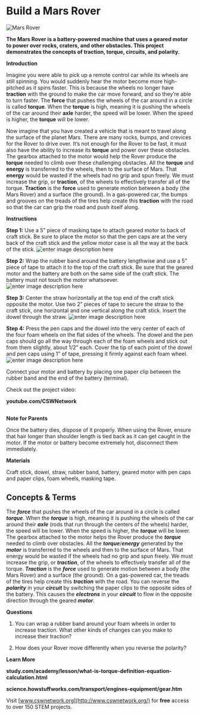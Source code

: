 ﻿# Build a Mars Rover

  
![Mars Rover](https://i.imgur.com/5N5eT7R.jpg)

**The Mars Rover is a battery-powered machine that uses a geared motor to power over rocks, craters, and other obstacles. This project demonstrates the concepts of traction, torque,  circuits, and polarity.**

**Introduction**

Imagine you were able to pick up a remote control car while its wheels are still spinning. You would suddenly hear the motor become more high-pitched as it spins faster. This is because the wheels no longer have **traction** with the ground to make the car move forward, and so they’re able to turn faster. The  **force** that pushes the wheels of the car around in a circle is called **torque**. When the **torque** is high, meaning it is pushing the wheels of the car around their **axle** harder, the speed will be lower. When the speed is higher, the **torque** will be lower.

Now imagine that you have created a vehicle that is meant to travel along the surface of the planet Mars. There are many rocks, bumps, and crevices for the Rover to drive over. It’s not enough for the Rover to be fast, it must also have the ability to increase its **torque** and power over these obstacles. The gearbox attached to the motor would help the Rover produce the **torque** needed to climb over these challenging obstacles. All the  **torque**  and **energy** is transferred to the wheels, then to the surface of Mars. That **energy** would be wasted if the wheels had no grip and spun freely. We must increase the grip, or **traction**, of the wheels to effectively transfer all of the torque. **Traction** is the **force** used to generate motion between a body (the Mars Rover) and a surface (the ground). In a gas-powered car, the bumps and grooves on the treads of the tires help create this **traction** with the road so that the car can grip the road and push itself along.

**Instructions**

**Step 1:** Use a 5” piece of masking tape to attach geared motor to back of craft stick. Be sure to place the motor so that the pen caps are at the very back of the craft stick and the yellow motor case is all the way at the back of the stick.
![enter image description here](https://i.imgur.com/Wo5COZm.jpg)

**Step 2:** Wrap the rubber band around the battery lengthwise and use a 5” piece of tape to attach it to the top of the craft stick. Be sure that the geared motor and the battery are both on the same side of the craft stick. The battery must not touch the motor whatsoever.
![enter image description here](https://i.imgur.com/RiB5kQr.jpg)

**Step 3:** Center the straw horizontally at the top end of the craft stick opposite the motor. Use two 2” pieces of tape to secure the straw to the craft stick, one horizontal and one vertical along the craft stick. Insert the dowel through the straw.
![enter image description here](https://i.imgur.com/sIBlJL3.jpg)

**Step 4:** Press the pen caps and the dowel into the very center of each of the four foam wheels on the flat sides of the wheels. The dowel and the pen caps should go all the way through each of the foam wheels and stick out from them slightly, about 1/2” each. Cover the tip of each point of the dowel and pen caps using 1” of tape, pressing it firmly against each foam wheel.
![enter image description here](https://i.imgur.com/mZuRavx.jpg)


Connect your motor and battery by placing one paper clip between the rubber band and the end of the battery (terminal).

Check out the project video:

**youtube.com/CSWNetwork**

##   

**Note for Parents**

Once the battery dies, dispose of it properly. When using the Rover, ensure that hair longer than shoulder length is tied back as it can get caught in the motor. If the motor or battery become extremely hot, disconnect them immediately.

**Materials**

Craft stick, dowel, straw, rubber band, battery, geared motor with pen caps and paper clips, foam wheels, masking tape.

## **Concepts & Terms**

The  **_force_** that pushes the wheels of the car around in a circle is called **_torque_**. When the **_torque_** is high, meaning it is pushing the wheels of the car around their **_axle_**  (rods that run through the centers of the wheels) harder, the speed will be lower. When the speed is higher, the **_torque_** will be lower. The gearbox attached to the motor helps the Rover produce the **_torque_** needed to climb over obstacles. All the  **_torque_**/**_energy_**  generated by the **_motor_** is transferred to the wheels and then to the surface of Mars. That energy would be wasted if the wheels had no grip and spun freely. We must increase the grip, or **_traction_**, of the wheels to effectively transfer all of the torque. **_Traction_** is the **_force_** used to generate motion between a body (the Mars Rover) and a surface (the ground). On a gas-powered car, the treads of the tires help create this **_traction_** with the road. You can reverse the **_polarity_** in your **_circuit_**  by switching the paper clips to the opposite sides of the battery. This causes the **_electrons_** in your **_circuit_** to flow in the opposite direction through the geared **_motor_**.



**Questions**

1.  You can wrap a rubber band around your foam wheels in order to increase traction. What other kinds of changes can you make to increase their traction?
    
2.  How does your Rover move differently when you reverse the polarity?
    

  

**Learn More**

**study.com/academy/lesson/what-is-torque-definition-equation-calculation.html**

**science.howstuffworks.com/transport/engines-equipment/gear.htm**

  
  

Visit [www.cswnetwork.org](http://www.cswnetwork.org/)  for **free**  access to over 150 STEM projects.
